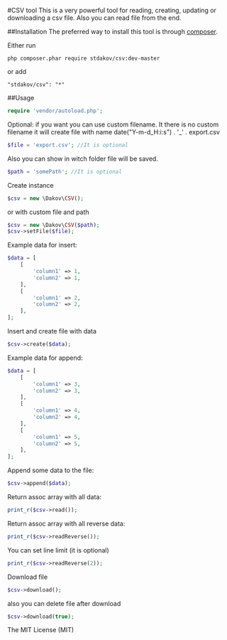 #CSV tool
This is a very powerful tool for reading, creating, updating or downloading a csv file.
Also you can read file from the end.

##Installation
The preferred way to install this tool is through [composer](http://getcomposer.org/download/).

Either run

```
php composer.phar require stdakov/csv:dev-master
```

or add

```
"stdakov/csv": "*"
```


##Usage

```php
require 'vendor/autoload.php';
```


Optional:
if you want you can use custom filename. 
It there is no custom filename it will create file with name date("Y-m-d_H:i:s") . '_' . export.csv 

```php
$file = 'export.csv'; //It is optional
```

Also you can show in witch folder file will be saved.

```php
$path = 'somePath'; //It is optional
```

Create instance

```php
$csv = new \Dakov\CSV();
```

or with custom file and path

```php
$csv = new \Dakov\CSV($path);
$csv->setFile($file);
```

Example data for insert:

```php
$data = [
    [
        'column1' => 1,
        'column2' => 1,
    ],
    [
        'column1' => 2,
        'column2' => 2,
    ],
];
```

Insert and create file with data

```php
$csv->create($data);
```

Example data for append:

```php
$data = [
    [
        'column1' => 3,
        'column2' => 3,
    ],
    [
        'column1' => 4,
        'column2' => 4,
    ],
    [
        'column1' => 5,
        'column2' => 5,
    ],
];
```

Append some data to the file:

```php
$csv->append($data);
```

Return assoc array with all data:

```php
print_r($csv->read());
```

Return assoc array with all reverse data: 

```php
print_r($csv->readReverse());
```

You can set line limit (it is optional)

```php
print_r($csv->readReverse(2));
```

Download file

```php
$csv->download();
```

also you can delete file after download 

```php
$csv->download(true);
```

The MIT License (MIT)